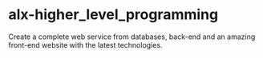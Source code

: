 # alx-higher_level_programming
Create a complete web service from databases, back-end and an amazing front-end website with the latest technologies.
